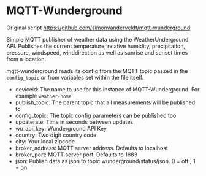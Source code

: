 # MQTT-Wunderground

Original script https://github.com/simonvanderveldt/mqtt-wunderground

Simple MQTT publisher of weather data using the WeatherUnderground API.
Publishes the current temperature, relative humidity, precipitation, pressure, windspeed, winddirection as well as sunrise and sunset times from a location.



mqtt-wunderground reads its config from the MQTT topic passed in the `config_topic` or from variables set within the file itself. 
- deviceid: The name to use for this instance of MQTT-Wunderground. For example `weather-home`
- publish_topic: The parent topic that all measurements will be published to
- config_topic: The topic config parameters can be published too
- updaterate: Time in seconds between updates
- wu_api_key: Wunderground API Key
- country: Two digit country code
- city: Your local zipcode
- broker_address: MQTT server address. Defaults to localhost
- broker_port: MQTT server port. Defaults to 1883
- json: Publish data as json to topic wunderground/status/json. 0 = off , 1 = on

